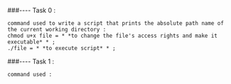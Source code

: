 ###---- Task 0 : 

	command used to write a script that prints the absolute path name of the current working directory : 
	chmod u+x file = * *to change the file's access rights and make it executable* * ;
	./file = * *to execute script* * ;

###---- Task 1 : 

	command used :
	 
	 
	
